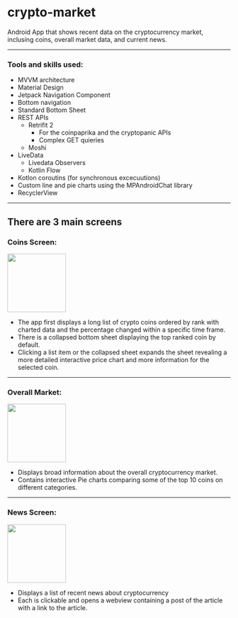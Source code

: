 # crypto-market

Android App that shows recent data on the cryptocurrency market, inclusing coins, overall market data, and current news.

---

### Tools and skills used:

- MVVM architecture
- Material Design
- Jetpack Navigation Component
- Bottom navigation
- Standard Bottom Sheet
- REST APIs
  - Retrifit 2
    - For the coinpaprika and the cryptopanic APIs
    - Complex GET quieries
  - Moshi
- LiveData
  - Livedata Observers
  - Kotlin Flow
- Kotlon coroutins (for synchronous excecuutions)
- Custom line and pie charts using the MPAndroidChat library
- RecyclerView

---

## **There are 3 main screens**

### Coins Screen:

<img align="center" width=132 src="https://user-images.githubusercontent.com/79296181/183276703-95e14097-c6f2-42f5-9e6f-37fc187833d4.gif" />

- The app first displays a long list of crypto coins ordered by rank with charted data and the percentage changed within a specific time frame.
- There is a collapsed bottom sheet displaying the top ranked coin by default.
- Clicking a list item or the collapsed sheet expands the sheet revealing a more detailed interactive price chart and more information for the selected coin.

---

### Overall Market:

<img align="center" width=132 src="https://user-images.githubusercontent.com/79296181/183534949-a1ab13be-1a95-46a8-b762-fa28bfc2455b.gif" />

- Displays broad information about the overall cryptocurrency market.
- Contains interactive Pie charts comparing some of the top 10 coins on different categories.

---

### News Screen:

<img align="center" width=132 src="https://user-images.githubusercontent.com/79296181/183535995-dff45901-6c09-448e-ba6d-d406a1a36508.gif" />

- Displays a list of recent news about cryptocurrency
- Each is clickable and opens a webview containing a post of the article with a link to the article.
